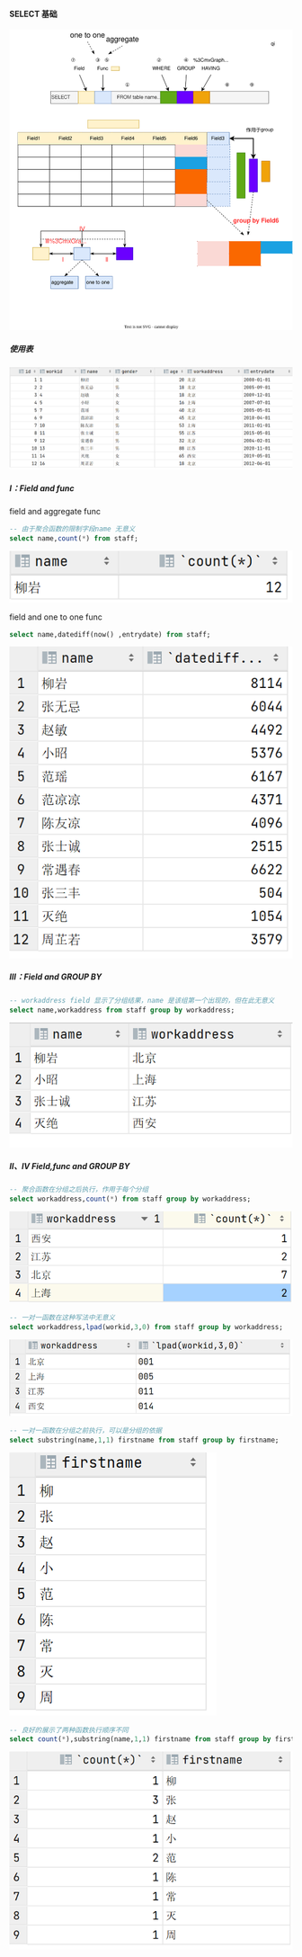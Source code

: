 #### SELECT 基础

![](https://github.com/buyouS/draw/blob/main/temp/sqlselect1.drawio.svg)

##### 使用表

![1](https://github.com/buyouS/draw/blob/main/mysql/1.png)

##### Ⅰ：Field and func

field and aggregate func

```sql
-- 由于聚合函数的限制字段name 无意义
select name,count(*) from staff;
```

![2](https://github.com/buyouS/draw/blob/main/mysql/2.png)

field and one to one func

```sql
select name,datediff(now() ,entrydate) from staff;
```

![3](https://github.com/buyouS/draw/blob/main/mysql/3.png)

##### Ⅲ：Field and GROUP BY

```sql
-- workaddress field 显示了分组结果，name 是该组第一个出现的，但在此无意义
select name,workaddress from staff group by workaddress;
```

![4](https://github.com/buyouS/draw/blob/main/mysql/4.png)

##### Ⅱ、Ⅳ Field,func and GROUP BY

```sql
-- 聚合函数在分组之后执行，作用于每个分组
select workaddress,count(*) from staff group by workaddress;
```

![5](https://github.com/buyouS/draw/blob/main/mysql/5.png)

```sql
-- 一对一函数在这种写法中无意义
select workaddress,lpad(workid,3,0) from staff group by workaddress;
```

![6](https://github.com/buyouS/draw/blob/main/mysql/6.png)

```sql
-- 一对一函数在分组之前执行，可以是分组的依据
select substring(name,1,1) firstname from staff group by firstname;
```

![7](https://github.com/buyouS/draw/blob/main/mysql/7.png)

```sql
-- 良好的展示了两种函数执行顺序不同
select count(*),substring(name,1,1) firstname from staff group by firstname;
```

![8](https://github.com/buyouS/draw/blob/main/mysql/8.png)
